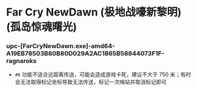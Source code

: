 # Far Cry NewDawn (极地战嚎新黎明) (孤岛惊魂曙光)

### upc-[FarCryNewDawn.exe]-amd64-A19EB78503B80B80D029A2AC1865B58844073F1F-ragnaroks
- `#6` 功能不适合远距离传送，可能会造成游戏卡死，建议不大于 750 米；有时会无法取得标记坐标导致无法传送，标记一次哨站并取消标记即可
